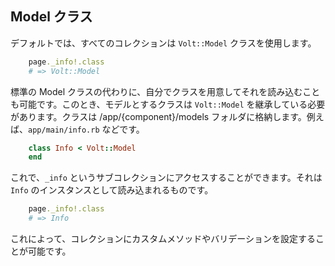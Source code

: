 ## Model クラス

デフォルトでは、すべてのコレクションは ```Volt::Model``` クラスを使用します。

```ruby
    page._info!.class
    # => Volt::Model
```

標準の Model クラスの代わりに、自分でクラスを用意してそれを読み込むことも可能です。このとき、モデルとするクラスは ```Volt::Model``` を継承している必要があります。クラスは /app/{component}/models フォルダに格納します。例えば、```app/main/info.rb``` などです。

```ruby
    class Info < Volt::Model
    end
```

これで、```_info``` というサブコレクションにアクセスすることができます。それは ```Info``` のインスタンスとして読み込まれるものです。

```ruby
    page._info!.class
    # => Info
```

これによって、コレクションにカスタムメソッドやバリデーションを設定することが可能です。
